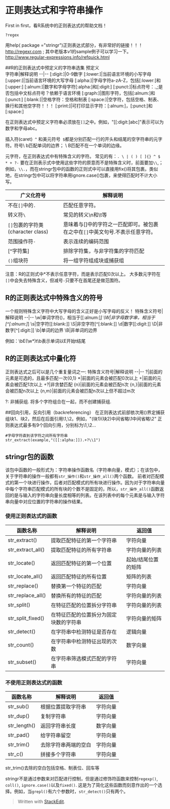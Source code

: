 # 正则表达式和字符串操作
First in first，看R系统中的正则表达式的帮助文档！
```
?regex
```
用help( package ="stringr")正则表达式部分，有非常好的链接！！！
http://regexr.com ; 其中老版本v1的sample例子可以学习一下。
http://www.regular-expressions.info/refquick.html

##R的正则表达式中预定义的字符串选集
预定义<br/>字符串|解释说明
--|--
[:digit:]|0-9数字
[:lower:]|当前语言环境的小写字母
[:upper:]|当前语言环境的大写字母
[:alpha:]|字母字符a-zA-Z，包括[:lower:]和[:upper:]
[:alnum:]|数字和字母字符[:alpha:]和[:digit:]
[:punct:]|标点符号：.,;是否包括中文标点符号？依赖于语言环境
[:graph:]|图形字符，包括[:alnum:]和[:punct:]
[:blank:]|空格字符：空格和制表
[:space:]|空字符，包括空格、制表、换行和其他空字符！！！
[:print:]|可打印显示字符：[:alnum:]，[:punct:]和[:space:]

在正则表达式中预定义字符串必须放在`[]`之中。例如，"[[:digit:]abc]"表示可以为数字和字母abc。

插入符(caret)` ^` 和美元符号` $`都是分别匹配一行的开头和结尾的空字符串的元字符。符号\ b匹配单词的边界； \ B匹配不在一个单词的边缘。

元字符，在正则表达式中有特殊含义的字符。
常见的有：`. \ | ( ) [ ]{} ^ $ * + ?-`
要在正则表示式中使用这些字符的原意而不是特殊含义时，前面要加`\\`,；例如，`\\.`，而在stringr包中的函数的正则式中可以直接用fix()将其包裹。类似地，在stringr包中可以将字符串用ignore.case()包裹，来使得匹配时不计大小写。

广义化符号|解释说明
--|--
不在`[]`中的`.`|匹配任意字符。
转义符`\` | 常见的转义\n和\t等
`[]`包裹的字符类(character class)|意味着与[]中的字符之一匹配即可。被包裹在之中在`[]`中英文句号.不表示任意字符。
范围操作符`-`|表示连续的编码范围
[^字符集]|排除字符集，与非字符集的字符匹配
`()`组块符|将一组字符组成块或捕获组
注意：R的正则式中*不表示任意字符，而是表示匹配0次以上。
大多数元字符在`[]`中会失去特殊含义，但减号`-`只要不在首尾还是做范围符。


## R的正则表达式中特殊含义的符号
一个规则特殊含义字符中大写字母的含义正好是小写字母的反义！
特殊含义符号|解释说明
--|--
\w|单词字符()，相当于[[:alnum:]_]
\W|非字母数字串，相当于[^[:alnum:]_]
\s|空字符[[:blank:]]
\S|非空字符[^[:blank:]]
\d|数字[[:digit:]]
\D|非数字[^[:digit:]]
\b|单词的边界
\B|非单词的边界

例如：\bE(\w*)t\b表示单词以E开始t结尾


## R的正则表达式中量化符
正则表达式之后可以是几个重复量词之一:
特殊含义符号|解释说明
--|--
?|前面的元素是可选的，且最多匹配一次{0,1}
*|前面的元素会被匹配0次以上
+|前面的元素会被匹配1次以上
+?|非贪婪匹配
{n}|前面的元素会被匹配n次
{n,}|前面的元素会被匹配n次以上
{n,m}|前面的元素会被匹配n次以上但不超过m次

?: 非捕获组. 将多个字符组合在一起，而不创建捕获组.

##回向引用，反向引用（backreferencing）
在正则表达式前部依次用()界定捕获组块1、块2，然后在后面引用\\1,\\2。例如，"(块1)(块2)中间省略\\1中间省略\\2"
正则表达式最多有9个回向引用，分别标为\\1,\\2...
```
#字母字符直到该字符之间所有字符串
str_extract(example,"([[:alpha:]]).+?\\1")

```
## stringr包的函数

该包中函数的一般形式为：字符串操作函数名（字符串向量，模式）；在该包中，关于字符串的操作一般都有`str_操作()`和`str_操作_all()`两个函数。 前者对匹配模式的第一个块进行操作，后者对匹配模式的所有块进行操作。因为对于字符串向量中每个字符串匹配模式的所有块的个数不是固定的，所以，`str_操作_all()`函数返回的是与输入的字符串向量长度相等的列表。在该列表中的每个元素是与输入字符串向量中对应位置的字符串的操作结果。


### 使用正则表达式的函数
函数名称|解释说明|返回值
--|--|--
str_extract()|提取匹配特征的第一个字符串|字符向量
str_extract_all()|提取匹配特征的所有字符串|字符向量的列表
str_locate()|返回匹配特征的第一个位置|起始/结尾位置的矩阵
str_locate_all()|返回匹配特征的所有位置|矩阵的列表
str_replace()|替换第一个特征的匹配|字符向量
str_replace_all()|替换所有的特征的匹配|字符向量的列表
str_split()|在特征匹配的位置拆分字符串|字符向量的列表
str_split_fixed()|在特征匹配的位置拆分为固定块数的字符串|字符向量的矩阵
str_detect()|在字符串中检测特征是否存在|逻辑向量
str_count()|在字符串中检测特征出现的次数|数字向量
str_subset()|在字符串筛选模式匹配的字符串|字符向量

### 不使用正则表达式的函数
函数名称|解释说明|返回值
--|--|--
str_sub()|根据位置提取字符串|字符向量
str_dup()|复制字符串|字符向量
str_length()|返回字符串长度|数字向量
str_pad()|给字符串留空|字符向量
str_trim()|去除字符串两端的空白|字符向量
str_c()|拼接多个字符串|字符向量

str_trim()去除的空白包括空格、制表位、回车等

stringr不是通过参数来对匹配进行控制，但是通过修饰符函数来控制`regexp()`, `coll()`, `ignore.case()`以及`fixed()`. 这是为了简化这些函数而刻意作出的一个选择。例如，当`grepl()`有六个参数时，`str_detect()`只有两个。


> Written with [StackEdit](https://stackedit.io/).